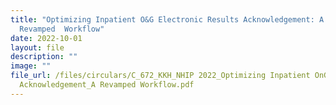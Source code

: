 ```yaml
---
title: "Optimizing Inpatient O&G Electronic Results Acknowledgement: A
  Revamped  Workflow"
date: 2022-10-01
layout: file
description: ""
image: ""
file_url: /files/circulars/C_672_KKH_NHIP 2022_Optimizing Inpatient OnG Electronic Results
  Acknowledgement_A Revamped Workflow.pdf
---
```

